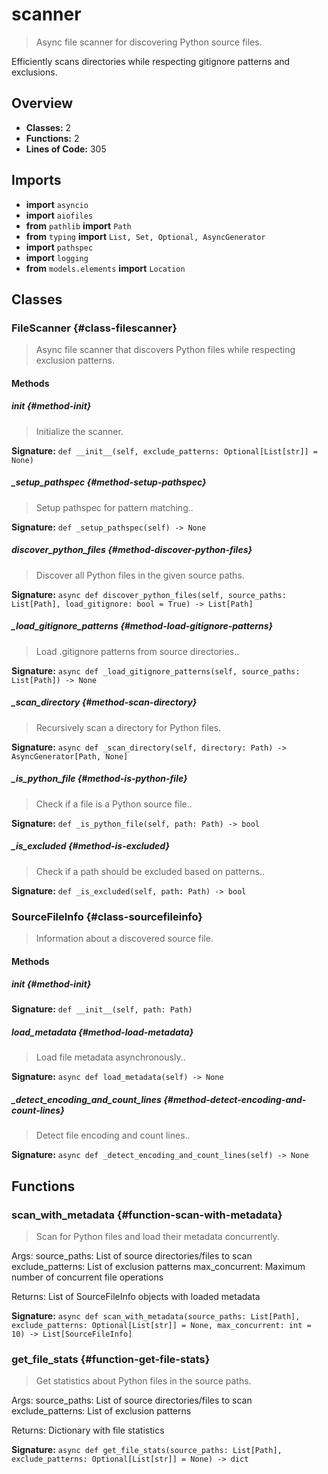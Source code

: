 # scanner

> Async file scanner for discovering Python source files.

Efficiently scans directories while respecting gitignore patterns and exclusions.

## Overview

- **Classes:** 2
- **Functions:** 2
- **Lines of Code:** 305

## Imports
- **import** `asyncio`
- **import** `aiofiles`
- **from** `pathlib` **import** `Path`
- **from** `typing` **import** `List, Set, Optional, AsyncGenerator`
- **import** `pathspec`
- **import** `logging`
- **from** `models.elements` **import** `Location`

## Classes
### FileScanner {#class-filescanner}

> Async file scanner that discovers Python files while respecting exclusion patterns.


#### Methods
##### __init__ {#method-init}

> Initialize the scanner.

**Signature:** `def __init__(self, exclude_patterns: Optional[List[str]] = None)`
##### _setup_pathspec {#method-setup-pathspec}

> Setup pathspec for pattern matching..

**Signature:** `def _setup_pathspec(self) -> None`
##### discover_python_files {#method-discover-python-files}

> Discover all Python files in the given source paths.

**Signature:** `async def discover_python_files(self, source_paths: List[Path], load_gitignore: bool = True) -> List[Path]`
##### _load_gitignore_patterns {#method-load-gitignore-patterns}

> Load .gitignore patterns from source directories..

**Signature:** `async def _load_gitignore_patterns(self, source_paths: List[Path]) -> None`
##### _scan_directory {#method-scan-directory}

> Recursively scan a directory for Python files.

**Signature:** `async def _scan_directory(self, directory: Path) -> AsyncGenerator[Path, None]`
##### _is_python_file {#method-is-python-file}

> Check if a file is a Python source file..

**Signature:** `def _is_python_file(self, path: Path) -> bool`
##### _is_excluded {#method-is-excluded}

> Check if a path should be excluded based on patterns..

**Signature:** `def _is_excluded(self, path: Path) -> bool`
### SourceFileInfo {#class-sourcefileinfo}

> Information about a discovered source file.


#### Methods
##### __init__ {#method-init}


**Signature:** `def __init__(self, path: Path)`
##### load_metadata {#method-load-metadata}

> Load file metadata asynchronously..

**Signature:** `async def load_metadata(self) -> None`
##### _detect_encoding_and_count_lines {#method-detect-encoding-and-count-lines}

> Detect file encoding and count lines..

**Signature:** `async def _detect_encoding_and_count_lines(self) -> None`

## Functions
### scan_with_metadata {#function-scan-with-metadata}

> Scan for Python files and load their metadata concurrently.

Args:
    source_paths: List of source directories/files to scan
    exclude_patterns: List of exclusion patterns
    max_concurrent: Maximum number of concurrent file operations
    
Returns:
    List of SourceFileInfo objects with loaded metadata

**Signature:** `async def scan_with_metadata(source_paths: List[Path], exclude_patterns: Optional[List[str]] = None, max_concurrent: int = 10) -> List[SourceFileInfo]`
### get_file_stats {#function-get-file-stats}

> Get statistics about Python files in the source paths.

Args:
    source_paths: List of source directories/files to scan
    exclude_patterns: List of exclusion patterns
    
Returns:
    Dictionary with file statistics

**Signature:** `async def get_file_stats(source_paths: List[Path], exclude_patterns: Optional[List[str]] = None) -> dict`
